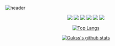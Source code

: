 <!--
**Gukss/Gukss** is a ✨ _special_ ✨ repository because its `README.md` (this file) appears on your GitHub profile.

Here are some ideas to get you started:

- 🔭 I’m currently working on ...
- 🌱 I’m currently learning ...
- 👯 I’m looking to collaborate on ...
- 🤔 I’m looking for help with ...
- 💬 Ask me about ...
- 📫 How to reach me: ...
- 😄 Pronouns: ...
- ⚡ Fun fact: ...
-->
![header](https://capsule-render.vercel.app/api?type=waving&color=ECEBF3&height=300&width=2000&section=header&text=I'm%20Gukss&fontSize=90&animation=fadeIn&fontAlignY=38&desc=Hello&descAlignY=51&descAlign=62)

<div align="center">
 <a href="https://hits.seeyoufarm.com"><img src="https://hits.seeyoufarm.com/api/count/incr/badge.svg?url=https%3A%2F%2Fgithub.com%2FGukss%2Fhit-counter&count_bg=%231971C2&title_bg=%23A5D8FF&icon=&icon_color=%23E7E7E7&title=hits&edge_flat=false"/></a>
<img src="https://img.shields.io/badge/JavaScript-F7DF1E?style=for-the-badge&logo=javascript&logoColor=000"/>
<img src="https://img.shields.io/badge/React-61DAFB?style=for-the-badge&logo=react&logoColor=000"/>
<!--<img src="https://img.shields.io/badge/python-3776AB?style=for-the-badge&logo=python&logoColor=FFF"/>
<img src="https://img.shields.io/badge/c-A8B9CC?style=for-the-badge&logo=c&logoColor=000"/>-->
<img src="https://img.shields.io/badge/Java-007396?style=for-the-badge&logo=JAVA&logoColor=000"/>
<img src="https://img.shields.io/badge/Spring-6DB33F?style=for-the-badge&logo=Spring&logoColor=000"/>
<img src="https://img.shields.io/badge/SpringBoot-6DB33F?style=for-the-badge&logo=SpringBoot&logoColor=000"/>
  
[![Top Langs](https://github-readme-stats.vercel.app/api/top-langs/?username=Gukss&layout=compact)](https://github.com/Gukss/github-readme-stats)
  
[![Gukss's github stats](https://github-readme-stats.vercel.app/api?username=Gukss)](https://github.com/anuraghazra/github-readme-stats)
</div>

  
